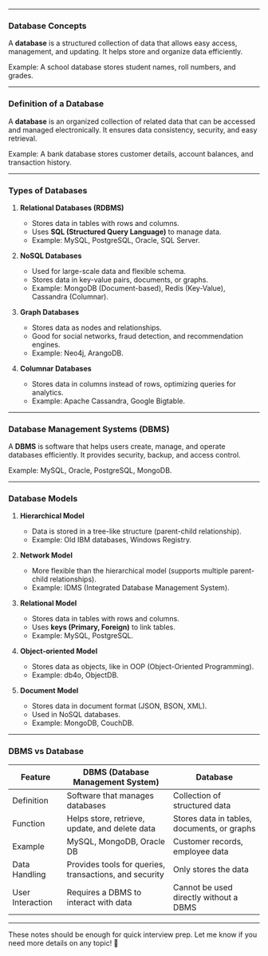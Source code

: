 
---
### **Database Concepts**

A **database** is a structured collection of data that allows easy access, management, and updating. It helps store and organize data efficiently.

Example: A school database stores student names, roll numbers, and grades.

---

### **Definition of a Database**

A **database** is an organized collection of related data that can be accessed and managed electronically. It ensures data consistency, security, and easy retrieval.

Example: A bank database stores customer details, account balances, and transaction history.

---

### **Types of Databases**

1. **Relational Databases (RDBMS)**
    
    - Stores data in tables with rows and columns.
    - Uses **SQL (Structured Query Language)** to manage data.
    - Example: MySQL, PostgreSQL, Oracle, SQL Server.
2. **NoSQL Databases**
    
    - Used for large-scale data and flexible schema.
    - Stores data in key-value pairs, documents, or graphs.
    - Example: MongoDB (Document-based), Redis (Key-Value), Cassandra (Columnar).
3. **Graph Databases**
    
    - Stores data as nodes and relationships.
    - Good for social networks, fraud detection, and recommendation engines.
    - Example: Neo4j, ArangoDB.
4. **Columnar Databases**
    
    - Stores data in columns instead of rows, optimizing queries for analytics.
    - Example: Apache Cassandra, Google Bigtable.

---

### **Database Management Systems (DBMS)**

A **DBMS** is software that helps users create, manage, and operate databases efficiently. It provides security, backup, and access control.

Example: MySQL, Oracle, PostgreSQL, MongoDB.

---

### **Database Models**

1. **Hierarchical Model**
    
    - Data is stored in a tree-like structure (parent-child relationship).
    - Example: Old IBM databases, Windows Registry.
2. **Network Model**
    
    - More flexible than the hierarchical model (supports multiple parent-child relationships).
    - Example: IDMS (Integrated Database Management System).
3. **Relational Model**
    
    - Stores data in tables with rows and columns.
    - Uses **keys (Primary, Foreign)** to link tables.
    - Example: MySQL, PostgreSQL.
4. **Object-oriented Model**
    
    - Stores data as objects, like in OOP (Object-Oriented Programming).
    - Example: db4o, ObjectDB.
5. **Document Model**
    
    - Stores data in document format (JSON, BSON, XML).
    - Used in NoSQL databases.
    - Example: MongoDB, CouchDB.

---

### **DBMS vs Database**

|Feature|DBMS (Database Management System)|Database|
|---|---|---|
|Definition|Software that manages databases|Collection of structured data|
|Function|Helps store, retrieve, update, and delete data|Stores data in tables, documents, or graphs|
|Example|MySQL, MongoDB, Oracle DB|Customer records, employee data|
|Data Handling|Provides tools for queries, transactions, and security|Only stores the data|
|User Interaction|Requires a DBMS to interact with data|Cannot be used directly without a DBMS|

---

These notes should be enough for quick interview prep. Let me know if you need more details on any topic! 🚀